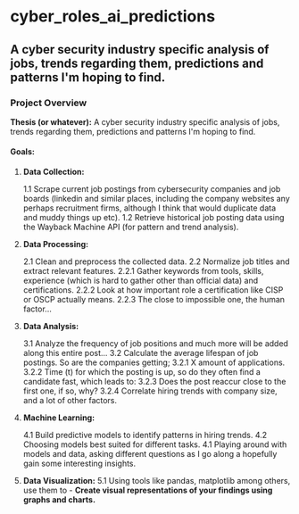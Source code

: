 # cyber_roles_ai_predictions

## A cyber security industry specific analysis of jobs, trends regarding them, predictions and patterns I'm hoping to find.

### Project Overview

**Thesis (or whatever):**
A cyber security industry specific analysis of jobs, trends regarding them, predictions and patterns I'm hoping to find.

#### Goals:

1. **Data Collection:**
   
   1.1 Scrape current job postings from cybersecurity companies and job boards (linkedin and similar places, including the company websites any perhaps recruitment firms, although I think that would duplicate data and muddy things up etc).
   1.2 Retrieve historical job posting data using the Wayback Machine API (for pattern and trend analysis).

2. **Data Processing:**
   
   2.1 Clean and preprocess the collected data.
   2.2 Normalize job titles and extract relevant features.
   2.2.1 Gather keywords from tools, skills, experience (which is hard to gather other than official data) and certifications.
   2.2.2 Look at how important role a certification like CISP or OSCP actually means.
   2.2.3 The close to impossible one, the human factor...

3. **Data Analysis:**
   
   3.1 Analyze the frequency of job positions and much more will be added along this entire post...
   3.2 Calculate the average lifespan of job postings. So are the companies getting;
   3.2.1 X amount of applications.
   3.2.2 Time (t) for which the posting is up, so do they often find a candidate fast, which leads to:
   3.2.3 Does the post reaccur close to the first one, if so, why? 
   3.2.4 Correlate hiring trends with company size, and a lot of other factors.


5. **Machine Learning:**

   4.1 Build predictive models to identify patterns in hiring trends.
   4.2 Choosing models best suited for different tasks.
   4.1 Playing around with models and data, asking different questions as I go along a hopefully gain some interesting insights.



6. **Data Visualization:**
   5.1 Using tools like pandas, matplotlib among others, use them to - **Create visual representations of your findings using graphs and charts.**

